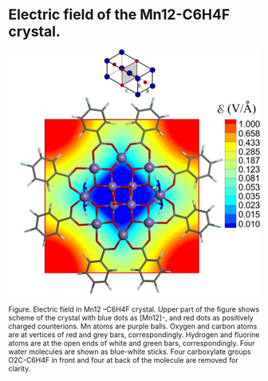 # Electric field of the Mn12-C6H4F crystal.


![GitHub Logo](https://github.com/Dmitry-Skachkov/Crystal-Field-Mn12-C6H4F/blob/main/E_field_2_log_31.jpg)

Figure. Electric field in Mn12 –C6H4F crystal. Upper part of the figure shows scheme of the crystal with blue dots as [Mn12]-, and red dots as positively charged counterions. Mn atoms are purple balls. Oxygen and carbon atoms are at vertices of red and grey bars, correspondingly. Hydrogen and fluorine atoms are at the open ends of white and green bars, correspondingly. Four water molecules are shown as blue-white sticks. Four carboxylate groups O2C-C6H4F in front and four at back of the molecule are removed for clarity.
